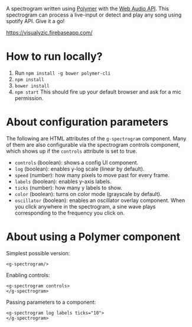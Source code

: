 A spectrogram written using [Polymer](https://www.polymer-project.org/2.0/start/) with the [Web
Audio API](https://developer.mozilla.org/en-US/docs/Web/API/Web_Audio_API).
This spectrogram can process a live-input or detect and play any song using spotify API.
Give it a go!

https://visualyzic.firebaseapp.com/


# How to run locally?

1. Run `npm install -g bower polymer-cli`
2. `npm install`
3. `bower install`
4. `npm start`
This should fire up your default browser and ask for a mic permission.


# About configuration parameters

The following are HTML attributes of the `g-spectrogram` component. Many
of them are also configurable via the spectrogram controls component,
which shows up if the `controls` attribute is set to true.

- `controls` (boolean): shows a config UI component.
- `log` (boolean): enables y-log scale (linear by default).
- `speed` (number): how many pixels to move past for every frame.
- `labels` (boolean): enables y-axis labels.
- `ticks` (number): how many y labels to show.
- `color` (boolean): turns on color mode (grayscale by default).
- `oscillator` (boolean): enables an oscillator overlay component. When
  you click anywhere in the spectrogram, a sine wave plays corresponding
  to the frequency you click on.


# About using a Polymer component

Simplest possible version:

    <g-spectrogram/>

Enabling controls:

    <g-spectrogram controls>
    </g-spectrogram>

Passing parameters to a component:

    <g-spectrogram log labels ticks="10">
    </g-spectrogram>
